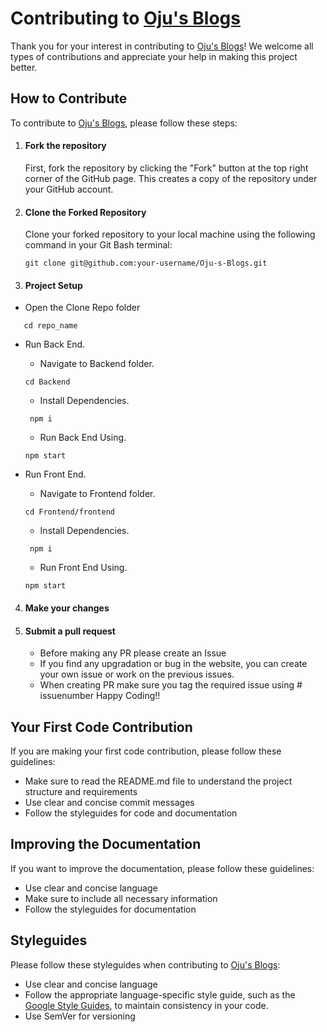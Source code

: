 # Contributing to [Oju's Blogs](https://github.com/ojasaklechayt/Oju-s-Blogs)

Thank you for your interest in contributing to [Oju's Blogs](https://github.com/ojasaklechayt/Oju-s-Blogs)! We welcome all types of contributions and appreciate your help in making this project better.

## How to Contribute

To contribute to [Oju's Blogs](https://github.com/ojasaklechayt/Oju-s-Blogs), please follow these steps:

1. #### Fork the repository

    First, fork the repository by clicking the "Fork" button at the top right corner of the GitHub page. This creates a copy of the repository under your GitHub account.

2. #### Clone the Forked Repository

    Clone your forked repository to your local machine using the following command in your Git Bash terminal:

    ```
    git clone git@github.com:your-username/Oju-s-Blogs.git
    ```

3. #### Project Setup

-   Open the Clone Repo folder

```
   cd repo_name
```

-   Run Back End.

    -   Navigate to Backend folder.

    ```
    cd Backend
    ```

    -   Install Dependencies.

    ```
     npm i
    ```

    -   Run Back End Using.

    ```
    npm start
    ```

-   Run Front End.

    -   Navigate to Frontend folder.

    ```
    cd Frontend/frontend
    ```

    -   Install Dependencies.

    ```
     npm i
    ```

    -   Run Front End Using.

    ```
    npm start
    ```

4.  #### Make your changes
5.  #### Submit a pull request
    -   Before making any PR please create an Issue
    -   If you find any upgradation or bug in the website, you can create your own issue or work on the previous issues.
    -   When creating PR make sure you tag the required issue using # issuenumber Happy Coding!!

## Your First Code Contribution

If you are making your first code contribution, please follow these guidelines:

-   Make sure to read the README.md file to understand the project structure and requirements
-   Use clear and concise commit messages
-   Follow the styleguides for code and documentation

## Improving the Documentation

If you want to improve the documentation, please follow these guidelines:

-   Use clear and concise language
-   Make sure to include all necessary information
-   Follow the styleguides for documentation

## Styleguides

Please follow these styleguides when contributing to [Oju's Blogs]():

-   Use clear and concise language
-   Follow the appropriate language-specific style guide, such as the [Google Style Guides](https://google.github.io/styleguide/), to maintain consistency in your code.
-   Use SemVer for versioning
